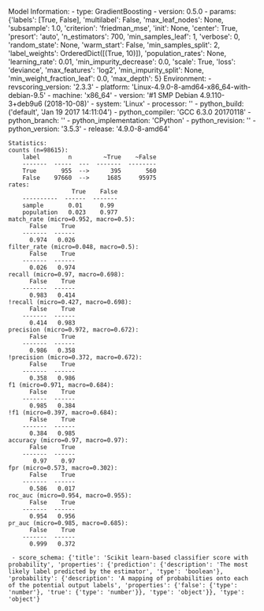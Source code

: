Model Information:
	 - type: GradientBoosting
	 - version: 0.5.0
	 - params: {'labels': [True, False], 'multilabel': False, 'max_leaf_nodes': None, 'subsample': 1.0, 'criterion': 'friedman_mse', 'init': None, 'center': True, 'presort': 'auto', 'n_estimators': 700, 'min_samples_leaf': 1, 'verbose': 0, 'random_state': None, 'warm_start': False, 'min_samples_split': 2, 'label_weights': OrderedDict([(True, 10)]), 'population_rates': None, 'learning_rate': 0.01, 'min_impurity_decrease': 0.0, 'scale': True, 'loss': 'deviance', 'max_features': 'log2', 'min_impurity_split': None, 'min_weight_fraction_leaf': 0.0, 'max_depth': 5}
	Environment:
	 - revscoring_version: '2.3.3'
	 - platform: 'Linux-4.9.0-8-amd64-x86_64-with-debian-9.5'
	 - machine: 'x86_64'
	 - version: '#1 SMP Debian 4.9.110-3+deb9u6 (2018-10-08)'
	 - system: 'Linux'
	 - processor: ''
	 - python_build: ('default', 'Jan 19 2017 14:11:04')
	 - python_compiler: 'GCC 6.3.0 20170118'
	 - python_branch: ''
	 - python_implementation: 'CPython'
	 - python_revision: ''
	 - python_version: '3.5.3'
	 - release: '4.9.0-8-amd64'
	
	Statistics:
	counts (n=98615):
		label        n         ~True    ~False
		-------  -----  ---  -------  --------
		True       955  -->      395       560
		False    97660  -->     1685     95975
	rates:
		              True    False
		----------  ------  -------
		sample       0.01     0.99
		population   0.023    0.977
	match_rate (micro=0.952, macro=0.5):
		  False    True
		-------  ------
		  0.974   0.026
	filter_rate (micro=0.048, macro=0.5):
		  False    True
		-------  ------
		  0.026   0.974
	recall (micro=0.97, macro=0.698):
		  False    True
		-------  ------
		  0.983   0.414
	!recall (micro=0.427, macro=0.698):
		  False    True
		-------  ------
		  0.414   0.983
	precision (micro=0.972, macro=0.672):
		  False    True
		-------  ------
		  0.986   0.358
	!precision (micro=0.372, macro=0.672):
		  False    True
		-------  ------
		  0.358   0.986
	f1 (micro=0.971, macro=0.684):
		  False    True
		-------  ------
		  0.985   0.384
	!f1 (micro=0.397, macro=0.684):
		  False    True
		-------  ------
		  0.384   0.985
	accuracy (micro=0.97, macro=0.97):
		  False    True
		-------  ------
		   0.97    0.97
	fpr (micro=0.573, macro=0.302):
		  False    True
		-------  ------
		  0.586   0.017
	roc_auc (micro=0.954, macro=0.955):
		  False    True
		-------  ------
		  0.954   0.956
	pr_auc (micro=0.985, macro=0.685):
		  False    True
		-------  ------
		  0.999   0.372
	
	 - score_schema: {'title': 'Scikit learn-based classifier score with probability', 'properties': {'prediction': {'description': 'The most likely label predicted by the estimator', 'type': 'boolean'}, 'probability': {'description': 'A mapping of probabilities onto each of the potential output labels', 'properties': {'false': {'type': 'number'}, 'true': {'type': 'number'}}, 'type': 'object'}}, 'type': 'object'}

